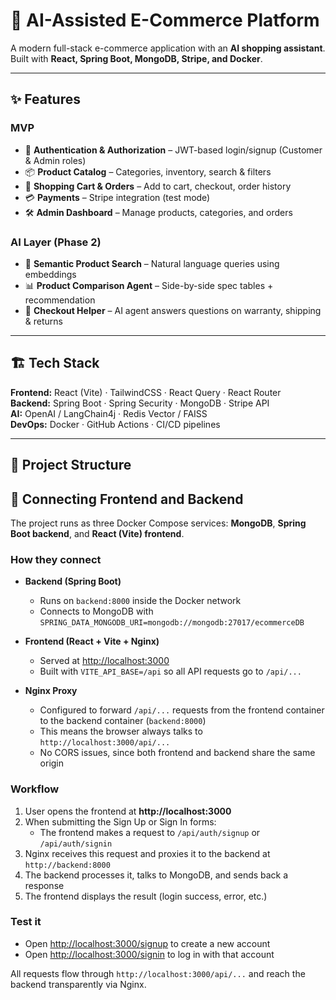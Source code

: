 # 🛒 AI-Assisted E-Commerce Platform

A modern full-stack e-commerce application with an **AI shopping assistant**.  
Built with **React, Spring Boot, MongoDB, Stripe, and Docker**.  

---

## ✨ Features

### MVP
- 🔐 **Authentication & Authorization** – JWT-based login/signup (Customer & Admin roles)  
- 📦 **Product Catalog** – Categories, inventory, search & filters  
- 🛒 **Shopping Cart & Orders** – Add to cart, checkout, order history  
- 💳 **Payments** – Stripe integration (test mode)  
- 🛠️ **Admin Dashboard** – Manage products, categories, and orders  

### AI Layer (Phase 2)
- 🔎 **Semantic Product Search** – Natural language queries using embeddings  
- 📊 **Product Comparison Agent** – Side-by-side spec tables + recommendation  
- 🤖 **Checkout Helper** – AI agent answers questions on warranty, shipping & returns  

---

## 🏗️ Tech Stack

**Frontend:** React (Vite) · TailwindCSS · React Query · React Router  
**Backend:** Spring Boot · Spring Security · MongoDB · Stripe API  
**AI:** OpenAI / LangChain4j · Redis Vector / FAISS  
**DevOps:** Docker · GitHub Actions · CI/CD pipelines  

---

## 📂 Project Structure

## 🔗 Connecting Frontend and Backend

The project runs as three Docker Compose services: **MongoDB**, **Spring Boot backend**, and **React (Vite) frontend**.

### How they connect

- **Backend (Spring Boot)**
    - Runs on `backend:8000` inside the Docker network
    - Connects to MongoDB with  
      `SPRING_DATA_MONGODB_URI=mongodb://mongodb:27017/ecommerceDB`

- **Frontend (React + Vite + Nginx)**
    - Served at [http://localhost:3000](http://localhost:3000)
    - Built with `VITE_API_BASE=/api` so all API requests go to `/api/...`

- **Nginx Proxy**
    - Configured to forward `/api/...` requests from the frontend container to the backend container (`backend:8000`)
    - This means the browser always talks to `http://localhost:3000/api/...`
    - No CORS issues, since both frontend and backend share the same origin

### Workflow

1. User opens the frontend at **http://localhost:3000**
2. When submitting the Sign Up or Sign In forms:
    - The frontend makes a request to `/api/auth/signup` or `/api/auth/signin`
3. Nginx receives this request and proxies it to the backend at `http://backend:8000`
4. The backend processes it, talks to MongoDB, and sends back a response
5. The frontend displays the result (login success, error, etc.)

### Test it

- Open [http://localhost:3000/signup](http://localhost:3000/signup) to create a new account
- Open [http://localhost:3000/signin](http://localhost:3000/signin) to log in with that account

All requests flow through `http://localhost:3000/api/...` and reach the backend transparently via Nginx.

